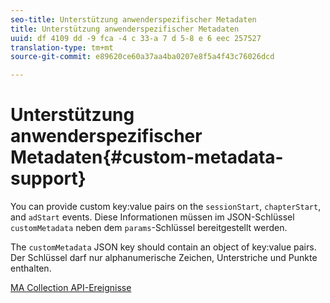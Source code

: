 ```yaml
---
seo-title: Unterstützung anwenderspezifischer Metadaten
title: Unterstützung anwenderspezifischer Metadaten
uuid: df 4109 dd -9 fca -4 c 33-a 7 d 5-8 e 6 eec 257527
translation-type: tm+mt
source-git-commit: e89620ce60a37aa4ba0207e8f5a4f43c76026dcd

---
```



# Unterstützung anwenderspezifischer Metadaten{#custom-metadata-support}

You can provide custom key:value pairs on the `sessionStart`, `chapterStart`, and `adStart` events. Diese Informationen müssen im JSON-Schlüssel `customMetadata` neben dem `params`-Schlüssel bereitgestellt werden.

The `customMetadata` JSON key should contain an object of key:value pairs. Der Schlüssel darf nur alphanumerische Zeichen, Unterstriche und Punkte enthalten.

[MA Collection API-Ereignisse](/help/media-collection-api/mc-api-ref/mc-api-events-req.md)

